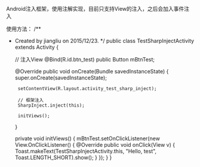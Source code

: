 Android注入框架，使用注解实现，目前只支持View的注入，之后会加入事件注入

使用方法：
/**
 * Created by jiangliu on 2015/12/23.
 */
public class TestSharpInjectActivity extends Activity {

    // 注入View
    @Bind(R.id.btn_test)
    public Button mBtnTest;

    @Override
    public void onCreate(Bundle savedInstanceState) {
        super.onCreate(savedInstanceState);

        setContentView(R.layout.activity_test_sharp_inject);

        // 框架注入
        SharpInject.inject(this);

        initViews();
    }

    private void initViews() {
        mBtnTest.setOnClickListener(new View.OnClickListener() {
            @Override
            public void onClick(View v) {
                Toast.makeText(TestSharpInjectActivity.this, "Hello, test", Toast.LENGTH_SHORT).show();
            }
        });
    }
}
